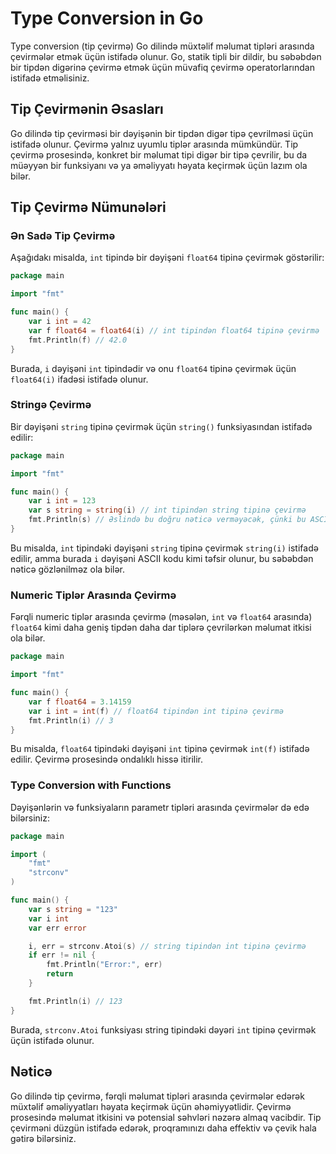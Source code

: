 # Type Conversion in Go

Type conversion (tip çevirmə) Go dilində müxtəlif məlumat tipləri arasında çevirmələr etmək üçün istifadə olunur. Go, statik tipli bir dildir, bu səbəbdən bir tipdən digərinə çevirmə etmək üçün müvafiq çevirmə operatorlarından istifadə etməlisiniz.

## Tip Çevirmənin Əsasları

Go dilində tip çevirməsi bir dəyişənin bir tipdən digər tipə çevrilməsi üçün istifadə olunur. Çevirmə yalnız uyumlu tiplər arasında mümkündür. Tip çevirmə prosesində, konkret bir məlumat tipi digər bir tipə çevrilir, bu da müəyyən bir funksiyanı və ya əməliyyatı həyata keçirmək üçün lazım ola bilər.

## Tip Çevirmə Nümunələri

### Ən Sadə Tip Çevirmə

Aşağıdakı misalda, `int` tipində bir dəyişəni `float64` tipinə çevirmək göstərilir:

```go
package main

import "fmt"

func main() {
    var i int = 42
    var f float64 = float64(i) // int tipindən float64 tipinə çevirmə
    fmt.Println(f) // 42.0
}
```

Burada, `i` dəyişəni `int` tipindədir və onu `float64` tipinə çevirmək üçün `float64(i)` ifadəsi istifadə olunur.

### Stringə Çevirmə

Bir dəyişəni `string` tipinə çevirmək üçün `string()` funksiyasından istifadə edilir:

```go
package main

import "fmt"

func main() {
    var i int = 123
    var s string = string(i) // int tipindən string tipinə çevirmə
    fmt.Println(s) // Əslində bu doğru nəticə verməyəcək, çünki bu ASCII kodunu alacaq.
}
```

Bu misalda, `int` tipindəki dəyişəni `string` tipinə çevirmək `string(i)` istifadə edilir, amma burada `i` dəyişəni ASCII kodu kimi təfsir olunur, bu səbəbdən nəticə gözlənilməz ola bilər.

### Numeric Tiplər Arasında Çevirmə

Fərqli numeric tiplər arasında çevirmə (məsələn, `int` və `float64` arasında) `float64` kimi daha geniş tipdən daha dar tiplərə çevrilərkən məlumat itkisi ola bilər.

```go
package main

import "fmt"

func main() {
    var f float64 = 3.14159
    var i int = int(f) // float64 tipindən int tipinə çevirmə
    fmt.Println(i) // 3
}
```

Bu misalda, `float64` tipindəki dəyişəni `int` tipinə çevirmək `int(f)` istifadə edilir. Çevirmə prosesində ondalıklı hissə itirilir.

### Type Conversion with Functions

Dəyişənlərin və funksiyaların parametr tipləri arasında çevirmələr də edə bilərsiniz:

```go
package main

import (
    "fmt"
    "strconv"
)

func main() {
    var s string = "123"
    var i int
    var err error

    i, err = strconv.Atoi(s) // string tipindən int tipinə çevirmə
    if err != nil {
        fmt.Println("Error:", err)
        return
    }

    fmt.Println(i) // 123
}
```

Burada, `strconv.Atoi` funksiyası string tipindəki dəyəri `int` tipinə çevirmək üçün istifadə olunur.

## Nəticə

Go dilində tip çevirmə, fərqli məlumat tipləri arasında çevirmələr edərək müxtəlif əməliyyatları həyata keçirmək üçün əhəmiyyətlidir. Çevirmə prosesində məlumat itkisini və potensial səhvləri nəzərə almaq vacibdir. Tip çevirməni düzgün istifadə edərək, proqramınızı daha effektiv və çevik hala gətirə bilərsiniz.